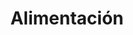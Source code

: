 ---
title: "Alimentación"
url: /madrid/alimentacion-calle-del-corregidor-diego-cabeza-de-vaca/
shop: comodidad
---